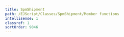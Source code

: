 ```yaml
---
title: SpmShipment
path: /EJScript/Classes/SpmShipment/Member functions
intellisense: 1
classref: 1
sortOrder: 9046
---
```





